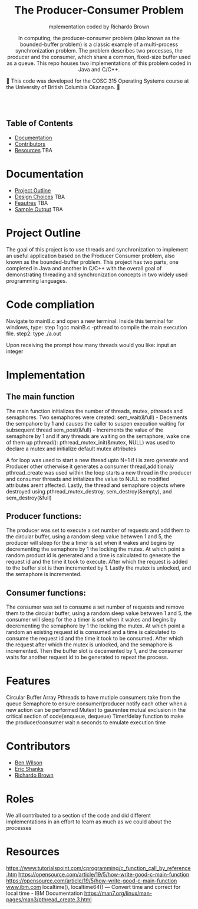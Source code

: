 <h1 align="center">
  The Producer-Consumer Problem
</h1>
<p align="center">
  mplementation coded by Richardo Brown
</p>

<p align="center">
In computing, the producer-consumer problem (also known as the bounded-buffer problem) is a classic example of a multi-process synchronization problem. The problem describes two processes, the producer and the consumer, which share a common, fixed-size buffer used as a queue. This repo houses two implementations of this problem coded in Java and C/C++.
  
</p> 

<p align="left">
  🚧
 This code was developed for the COSC 315 Operating Systems course at the University of British Columbia Okanagan.
  🚧
</p>

<br><br>

## Table of Contents

- [Documentation](#documentation)
- [Contributors](#contributors)
- [Resources](#resources) TBA



# Documentation
 - [Project Outline](#project-outline)
 - [Design Choices](#design-choices) TBA
 - [Feautres](#features) TBA
 - [Sample Output](/sampleoutputs.txt) TBA
 
 
# Project Outline

The goal of this project is to use threads and synchronization to implement an
useful application based on the Producer Consumer problem, also known as the bounded-buffer problem.
This project has two parts, one completed in Java and another in C/C++
with the overall goal of demonstrating threading and synchronization
concepts in two widely used programming languages.

# Code compliation
Navigate to mainB.c and open a new terminal. Inside this terminal for windows, type:
step 1:gcc mainB.c -pthread to compile the main execution file.
step2: type ./a.out

Upon receiving the prompt how many threads would you like: 
input an integer

# Implementation
## The main function
The main function initializes the number of threads, mutex, pthreads and semaphores.
Two semaphores were created:
  sem_wait(&full) - Decements the sempahore by 1 and causes the caller to suspen execution waiting for subsequent thread
  sem_post(&full) - Increments the value of the semaphore by 1 and if any threads are waiting on the semaphore, wake one of them up
pthread(): 
  pthread_mutex_init(&mutex, NULL) was used to declare a mutex and initialize default mutex attributes 

A for loop was used to start a new thread upto N+1 if i is zero generate and Producer other otherwise it generates a consumer thread,additionaly pthread_create was used within the loop starts a new thread in the producer and consumer threads and initalizes the value to NULL so modified attributes arent affected.
Lastly, the thread and semaphore objects where destroyed using pthread_mutex_destroy, sem_destroy(&empty), and sem_destroy(&full)
 
## Producer functions:
The producer was set to execute a set number of requests and add them to the circular buffer, using a random sleep value betwwen 1 and 5, the producer will sleep for the a timer is set when it wakes and begins by decrementing the semaphore by 1 the locking the mutex. At which point a random product id is generated and a time is calculated to generate the request id and the time it took to execute. After which the request is added to the buffer slot is then incremented by 1. Lastly the mutex is unlocked, and the semaphore is incremented.

 
## Consumer functions: 
The consumer was set to consume a set number of requests and remove them to the circular buffer, using a random sleep value betwwen 1 and 5, the consumer will sleep for the a timer is set when it wakes and begins by decrementing the semaphore by 1 the locking the mutex. At which point a random an existing request id is consumed and a time is calculated to consume the request id and the time it took to be consumed. After which the request after which the mutex is unlocked, and the semaphore is incremented. Then the buffer slot is decemented by 1, and the consumer waits for another request id to be generated to repeat the process.


# Features

Circular Buffer Array
Pthreads to have mutiple consumers take from the queue
Semaphore to ensure consumer/producer notify each other when a new action can be performed
Mutext to gaurentee mutual exclusion in the critical section of code(enqueue, dequeue)
Timer/delay function to make the producer/consumer wait n seconds to emulate execution time
 
# Contributors
 - [Ben Wilson](https://github.com/benmwilson)
 - [Eric Shanks](https://github.com/EricShanks68)
 - [Richardo Brown](https://github.com/Buttertoastt)
# Roles

We all contributed to a section of the code and did different implementations in an effort to learn as much as we could about the processes

# Resources

https://www.tutorialspoint.com/cprogramming/c_function_call_by_reference.htm
https://opensource.com/article/19/5/how-write-good-c-main-function
https://opensource.com/article/19/5/how-write-good-c-main-function
www.ibm.com localtime(), localtime64() — Convert time and correct for local time - IBM Documentation
https://man7.org/linux/man-pages/man3/pthread_create.3.html

